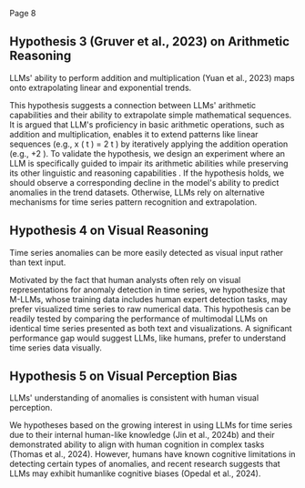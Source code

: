 Page 8

## Hypothesis 3 (Gruver et al., 2023) on Arithmetic Reasoning

LLMs' ability to perform addition and multiplication (Yuan et al., 2023) maps onto extrapolating linear and exponential trends.

This hypothesis suggests a connection between LLMs' arithmetic capabilities and their ability to extrapolate simple mathematical sequences. It is argued that LLM's proficiency in basic arithmetic operations, such as addition and multiplication, enables it to extend patterns like linear sequences (e.g., x ( t ) = 2 t ) by iteratively applying the addition operation (e.g., +2 ). To validate the hypothesis, we design an experiment where an LLM is specifically guided to impair its arithmetic abilities while preserving its other linguistic and reasoning capabilities . If the hypothesis holds, we should observe a corresponding decline in the model's ability to predict anomalies in the trend datasets. Otherwise, LLMs rely on alternative mechanisms for time series pattern recognition and extrapolation.

## Hypothesis 4 on Visual Reasoning

Time series anomalies can be more easily detected as visual input rather than text input.

Motivated by the fact that human analysts often rely on visual representations for anomaly detection in time series, we hypothesize that M-LLMs, whose training data includes human expert detection tasks, may prefer visualized time series to raw numerical data. This hypothesis can be readily tested by comparing the performance of multimodal LLMs on identical time series presented as both text and visualizations. A significant performance gap would suggest LLMs, like humans, prefer to understand time series data visually.

## Hypothesis 5 on Visual Perception Bias

LLMs' understanding of anomalies is consistent with human visual perception.

We hypotheses based on the growing interest in using LLMs for time series due to their internal human-like knowledge (Jin et al., 2024b) and their demonstrated ability to align with human cognition in complex tasks (Thomas et al., 2024). However, humans have known cognitive limitations in detecting certain types of anomalies, and recent research suggests that LLMs may exhibit humanlike cognitive biases (Opedal et al., 2024).